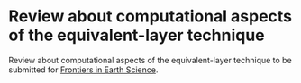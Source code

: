 # Review about computational aspects of the equivalent-layer technique

Review about computational aspects of the equivalent-layer technique to be submitted for [Frontiers in Earth Science](https://www.frontiersin.org/journals/earth-science).
